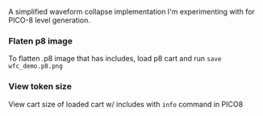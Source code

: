 A simplified waveform collapse implementation I'm experimenting with for PICO-8 level generation.

### Flaten p8 image
To flatten .p8 image that has includes, load p8 cart and run `save wfc_demo.p8.png`

### View token size
View cart size of loaded cart w/ includes with `info` command in PICO8